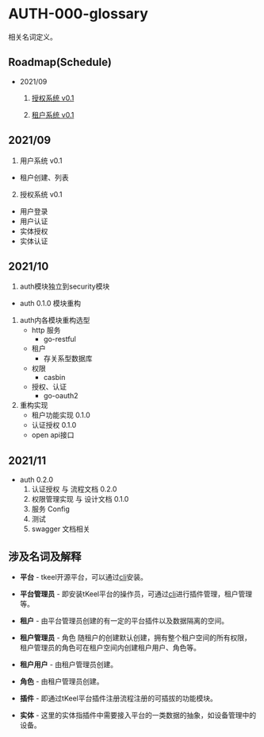 # AUTH-000-glossary
相关名词定义。

## Roadmap(Schedule)
* 2021/09
  1. [授权系统 v0.1](AUTH-001-tkeel-certification-management.md)

  2. [租户系统 v0.1](AUTH-002-tenant-certification.md)

## 2021/09
1. 用户系统 v0.1
  - 租户创建、列表
  
2. 授权系统 v0.1
  - 用户登录
  - 用户认证
  - 实体授权
  - 实体认证
  
## 2021/10
1. auth模块独立到security模块
  - auth 0.1.0 模块重构
  1. auth内各模块重构选型
      - http 服务
          - go-restful
      - 租户
          - 存关系型数据库 
      - 权限
          - casbin
      - 授权、认证
          - go-oauth2
  2. 重构实现
      - 租户功能实现 0.1.0
      - 认证授权 0.1.0
      - open api接口 

## 2021/11
- auth 0.2.0
  1. 认证授权 与 流程文档 0.2.0
  2. 权限管理实现 与 设计文档 0.1.0
  3. 服务 Config 
  4. 测试
  5. swagger 文档相关

## 涉及名词及解释
* **平台** - tkeel开源平台，可以通过[cli](https://github.com/tkeel-io/cli#readme)安装。

* **平台管理员** - 即安装tKeel平台的操作员，可通过[cli](https://github.com/tkeel-io/cli#readme)进行插件管理，租户管理等。

* **租户** - 由平台管理员创建的有一定的平台插件以及数据隔离的空间。

* **租户管理员** - 角色 随租户的创建默认创建，拥有整个租户空间的所有权限，租户管理员的角色可在租户空间内创建租户用户、角色等。

* **租户用户** - 由租户管理员创建。

* **角色** - 由租户管理员创建。

* **插件** - 即通过tKeel平台插件注册流程注册的可插拔的功能模块。

* **实体** - 这里的实体指插件中需要接入平台的一类数据的抽象，如设备管理中的设备。
